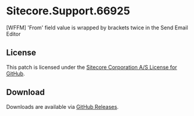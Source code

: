 # Sitecore.Support.66925
[WFFM] 'From' field value is wrapped by brackets twice in the Send Email Editor

## License  
This patch is licensed under the [Sitecore Corporation A/S License for GitHub](https://github.com/sitecoresupport/Sitecore.Support.66925/blob/master/LICENSE).  

## Download  
Downloads are available via [GitHub Releases](https://github.com/sitecoresupport/Sitecore.Support.66925/releases).  
